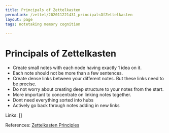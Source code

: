```yaml
---
title: Principals of Zettelkasten
permalink: /zettel/202011221431_principalsOfZettelkasten
layout: page
tags: notetaking memory cognition

---
```

# Principals of Zettelkasten

- Create small notes with each node having exactly 1 idea on it.
- Each note should not be more than a few sentences.
- Create dense links between your different notes. But these links need to be precise.
- Do not worry about creating deep structure to your notes from the start. 
- More important to concentrate on linking notes together.
- Dont need everything sorted into hubs
- Actively go back through notes adding in new links

Links: []

References: [Zettelkasten Principles](https://thinktool.io/blog/zettelkasten-principles.html)

